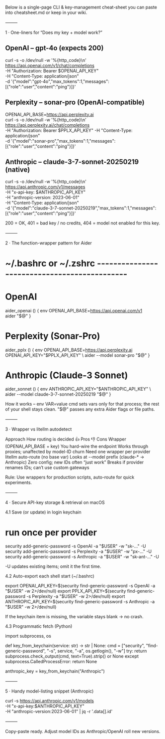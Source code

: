 Below is a single-page CLI & key-management cheat-sheet you can paste into cheatsheet.md or keep in your wiki.

⸻

1 · One-liners for “Does my key + model work?”

## OpenAI – gpt-4o (expects 200)
curl -s -o /dev/null -w '%{http_code}\n' \
  https://api.openai.com/v1/chat/completions \
  -H "Authorization: Bearer $OPENAI_API_KEY" \
  -H "Content-Type: application/json" \
  -d '{"model":"gpt-4o","max_tokens":1,"messages":[{"role":"user","content":"ping"}]}'

## Perplexity – sonar-pro (OpenAI-compatible)
OPENAI_API_BASE=https://api.perplexity.ai \
curl -s -o /dev/null -w '%{http_code}\n' \
  https://api.perplexity.ai/chat/completions \
  -H "Authorization: Bearer $PPLX_API_KEY" -H "Content-Type: application/json" \
  -d '{"model":"sonar-pro","max_tokens":1,"messages":[{"role":"user","content":"ping"}]}'

## Anthropic – claude-3-7-sonnet-20250219 (native)
curl -s -o /dev/null -w '%{http_code}\n' \
  https://api.anthropic.com/v1/messages \
  -H "x-api-key: $ANTHROPIC_API_KEY" \
  -H "anthropic-version: 2023-06-01" \
  -H "Content-Type: application/json" \
  -d '{"model":"claude-3-7-sonnet-20250219","max_tokens":1,"messages":[{"role":"user","content":"ping"}]}'

200 = OK, 401 = bad key / no credits, 404 = model not enabled for this key.

⸻

2 · The function-wrapper pattern for Aider

# ~/.bashrc or ~/.zshrc ---------------------------------------------
# OpenAI
aider_openai () {
  env OPENAI_API_BASE=https://api.openai.com/v1 \
      aider "$@"
}

# Perplexity (Sonar-Pro)
aider_pplx () {
  env OPENAI_API_BASE=https://api.perplexity.ai \
      OPENAI_API_KEY="$PPLX_API_KEY" \
      aider --model sonar-pro "$@"
}

# Anthropic (Claude-3 Sonnet)
aider_sonnet () {
  env ANTHROPIC_API_KEY="$ANTHROPIC_API_KEY" \
      aider --model claude-3-7-sonnet-20250219 "$@"
}

How it works – env VAR=value cmd sets vars only for that process; the rest of your shell stays clean. "$@" passes any extra Aider flags or file paths.

⸻

3 · Wrapper vs litellm autodetect

Approach	How routing is decided	👍 Pros	👎 Cons
Wrapper (OPENAI_API_BASE + key)	You hard-wire the endpoint	Works through proxies; unaffected by model-ID churn	Need one wrapper per provider
litellm auto-route (no base var)	Looks at --model prefix (claude-* → Anthropic)	Zero config; new IDs often “just work”	Breaks if provider renames IDs; can’t use custom gateways

Rule: Use wrappers for production scripts, auto-route for quick experiments.

⸻

4 · Secure API-key storage & retrieval on macOS

4.1  Save (or update) in login keychain

# run once per provider
security add-generic-password -s OpenAI     -a "$USER" -w "sk-..."     -U
security add-generic-password -s Perplexity -a "$USER" -w "px-..."     -U
security add-generic-password -s Anthropic  -a "$USER" -w "sk-ant-..." -U

-U updates existing items; omit it the first time.

4.2  Auto-export each shell start (~/.bashrc)

export OPENAI_API_KEY=$(security find-generic-password -s OpenAI     -a "$USER" -w 2>/dev/null)
export PPLX_API_KEY=$(security find-generic-password -s Perplexity -a "$USER" -w 2>/dev/null)
export ANTHROPIC_API_KEY=$(security find-generic-password -s Anthropic  -a "$USER" -w 2>/dev/null)

If the keychain item is missing, the variable stays blank → no crash.

4.3  Programmatic fetch (Python)

import subprocess, os

def key_from_keychain(service: str) -> str | None:
    cmd = ["security", "find-generic-password",
           "-s", service, "-a", os.getlogin(), "-w"]
    try:
        return subprocess.check_output(cmd, text=True).strip() or None
    except subprocess.CalledProcessError:
        return None

anthropic_key = key_from_keychain("Anthropic")



⸻

5 · Handy model-listing snippet (Anthropic)

curl -s https://api.anthropic.com/v1/models \
  -H "x-api-key:$ANTHROPIC_API_KEY" \
  -H "anthropic-version:2023-06-01" |
  jq -r '.data[].id'



⸻

Copy-paste ready. Adjust model IDs as Anthropic/OpenAI roll new versions.